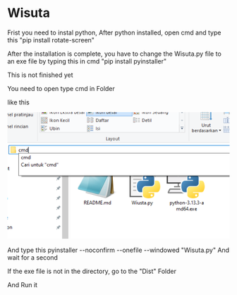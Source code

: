# Wisuta

Frist you need to instal python, After python installed, open cmd and type this "pip install rotate-screen"

After the installation is complete, you have to change the Wisuta.py file to an exe file by typing this in cmd "pip install pyinstaller"

This is not finished yet

You need to open type cmd in Folder

like this

![image alt](https://github.com/iqbalekositi/Wisuta/blob/614e9125a6d0312aff6eba36111f833ee5788420/2025-06-06.png)

And type this pyinstaller --noconfirm --onefile --windowed "Wisuta.py" And wait for a second

If the exe file is not in the directory, go to the "Dist" Folder

And Run it
